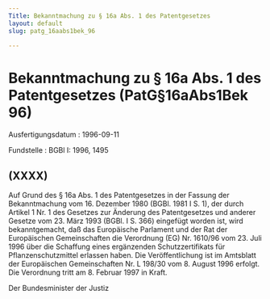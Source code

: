 ```yaml
---
Title: Bekanntmachung zu § 16a Abs. 1 des Patentgesetzes
layout: default
slug: patg_16aabs1bek_96

---
```


# Bekanntmachung zu § 16a Abs. 1 des Patentgesetzes (PatG§16aAbs1Bek 96)

Ausfertigungsdatum
:   1996-09-11

Fundstelle
:   BGBl I: 1996, 1495



## (XXXX)

Auf Grund des § 16a Abs. 1 des Patentgesetzes in der Fassung der
Bekanntmachung vom 16. Dezember 1980 (BGBl. 1981 I S. 1), der durch
Artikel 1 Nr. 1 des Gesetzes zur Änderung des Patentgesetzes und
anderer Gesetze vom 23. März 1993 (BGBl. I S. 366) eingefügt worden
ist, wird bekanntgemacht, daß das Europäische Parlament und der Rat
der Europäischen Gemeinschaften die Verordnung (EG) Nr. 1610/96 vom
23\. Juli 1996 über die Schaffung eines ergänzenden Schutzzertifikats
für Pflanzenschutzmittel erlassen haben. Die Veröffentlichung ist im
Amtsblatt der Europäischen Gemeinschaften Nr. L 198/30 vom 8. August
1996 erfolgt. Die Verordnung tritt am 8. Februar 1997 in Kraft.

Der Bundesminister der Justiz

